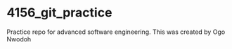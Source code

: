 # 4156_git_practice
Practice repo for advanced software engineering. This was created by Ogo Nwodoh
